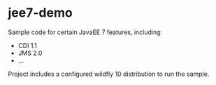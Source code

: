 # jee7-demo

Sample code for certain JavaEE 7 features, including:
* CDI 1.1
* JMS 2.0
* ...

Project includes a configured wildfly 10 distribution to run the sample.